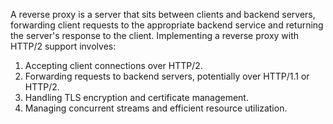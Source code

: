 A reverse proxy is a server that sits between clients and backend servers, forwarding client requests to the appropriate backend service and returning the server's response to the client. Implementing a reverse proxy with HTTP/2 support involves:

1. Accepting client connections over HTTP/2.
2. Forwarding requests to backend servers, potentially over HTTP/1.1 or HTTP/2.
3. Handling TLS encryption and certificate management.
4. Managing concurrent streams and efficient resource utilization.

